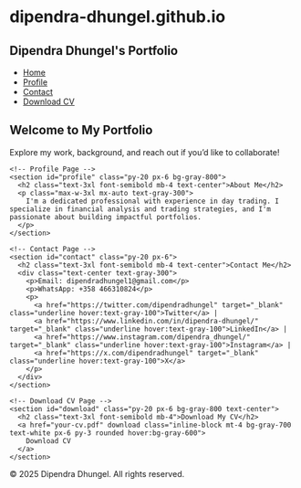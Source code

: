 # dipendra-dhungel.github.io
<!DOCTYPE html>
<html lang="en" class="bg-gray-900 text-white">
<head>
  <meta charset="UTF-8">
  <meta name="viewport" content="width=device-width, initial-scale=1.0">
  <title>Dark Portfolio</title>
  <script src="https://cdn.tailwindcss.com"></script>
</head>
<body class="min-h-screen flex flex-col bg-gray-900 text-white">
  <!-- Navigation -->
  <nav class="bg-gray-800 shadow-lg">
    <div class="max-w-7xl mx-auto px-4 py-4 flex justify-between items-center">
      <h1 class="text-2xl font-bold text-white">Dipendra Dhungel's Portfolio</h1>
      <ul class="flex space-x-6">
        <li><a href="#home" class="hover:text-gray-300">Home</a></li>
        <li><a href="#profile" class="hover:text-gray-300">Profile</a></li>
        <li><a href="#contact" class="hover:text-gray-300">Contact</a></li>
        <li><a href="#download" class="hover:text-gray-300">Download CV</a></li>
      </ul>
    </div>
  </nav>

  <!-- Pages -->
  <main class="flex-grow">
    <!-- Home Page -->
    <section id="home" class="py-20 px-6 text-center">
      <h2 class="text-4xl font-semibold mb-4">Welcome to My Portfolio</h2>
      <p class="text-lg text-gray-300">Explore my work, background, and reach out if you’d like to collaborate!</p>
    </section>

    <!-- Profile Page -->
    <section id="profile" class="py-20 px-6 bg-gray-800">
      <h2 class="text-3xl font-semibold mb-4 text-center">About Me</h2>
      <p class="max-w-3xl mx-auto text-gray-300">
        I'm a dedicated professional with experience in day trading. I specialize in financial analysis and trading strategies, and I'm passionate about building impactful portfolios.
      </p>
    </section>

    <!-- Contact Page -->
    <section id="contact" class="py-20 px-6">
      <h2 class="text-3xl font-semibold mb-4 text-center">Contact Me</h2>
      <div class="text-center text-gray-300">
        <p>Email: dipendradhungel1@gmail.com</p>
        <p>WhatsApp: +358 466310824</p>
        <p>
          <a href="https://twitter.com/dipendradhungel" target="_blank" class="underline hover:text-gray-100">Twitter</a> |
          <a href="https://www.linkedin.com/in/dipendra-dhungel/" target="_blank" class="underline hover:text-gray-100">LinkedIn</a> |
          <a href="https://www.instagram.com/dipendra_dhungel/" target="_blank" class="underline hover:text-gray-100">Instagram</a> |
          <a href="https://x.com/dipendradhungel" target="_blank" class="underline hover:text-gray-100">X</a>
        </p>
      </div>
    </section>

    <!-- Download CV Page -->
    <section id="download" class="py-20 px-6 bg-gray-800 text-center">
      <h2 class="text-3xl font-semibold mb-4">Download My CV</h2>
      <a href="your-cv.pdf" download class="inline-block mt-4 bg-gray-700 text-white px-6 py-3 rounded hover:bg-gray-600">
        Download CV
      </a>
    </section>
  </main>

  <!-- Footer -->
  <footer class="bg-gray-900 text-center py-4 text-gray-400">
    &copy; 2025 Dipendra Dhungel. All rights reserved.
  </footer>
</body>
</html>
